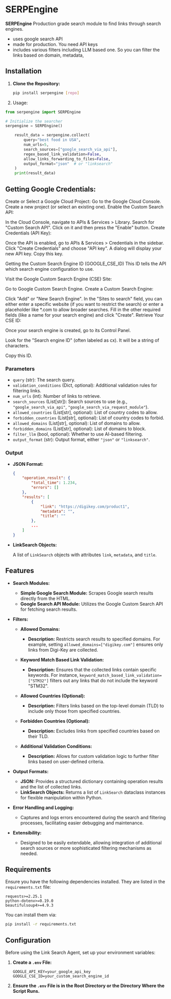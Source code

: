 # SERPEngine 

**SERPEngine** Production grade search module to find links through search engines. 
- uses google search API
- made for production.  You need API keys
- includes various filters including LLM based one. So you can filter the links based on domain, metadata, 



## Installation

1. **Clone the Repository:**

    ```bash
    pip install serpengine [repo]
    ```

2. Usage: 


```python
from serpengine import SERPEngine

# Initialize the searcher
serpengine = SERPEngine()

    result_data = serpengine.collect(
        query="best food in USA",
        num_urls=5,
        search_sources=["google_search_via_api"],
        regex_based_link_validation=False,             
        allow_links_forwarding_to_files=False,        
        output_format="json"  # or "linksearch"
    )
    print(result_data)
```


## Getting Google Credentials:

Create or Select a Google Cloud Project:
Go to the Google Cloud Console.
Create a new project (or select an existing one).
Enable the Custom Search API:

In the Cloud Console, navigate to APIs & Services > Library.
Search for "Custom Search API".
Click on it and then press the "Enable" button.
Create Credentials (API Key):

Once the API is enabled, go to APIs & Services > Credentials in the sidebar.
Click "Create Credentials" and choose "API key".
A dialog will display your new API key. Copy this key.

Getting the Custom Search Engine ID (GOOGLE_CSE_ID)
This ID tells the API which search engine configuration to use.

Visit the Google Custom Search Engine (CSE) Site:

Go to Google Custom Search Engine.
Create a Custom Search Engine:

Click "Add" or "New Search Engine".
In the "Sites to search" field, you can either enter a specific website (if you want to restrict the search) or enter a placeholder like *.com to allow broader searches.
Fill in the other required fields (like a name for your search engine) and click "Create".
Retrieve Your CSE ID:

Once your search engine is created, go to its Control Panel.

Look for the "Search engine ID" (often labeled as cx). It will be a string of characters.

Copy this ID.





### Parameters

- `query` (str): The search query.
- `validation_conditions` (Dict, optional): Additional validation rules for filtering links.
- `num_urls` (int): Number of links to retrieve.
- `search_sources` (List[str]): Search sources to use (e.g., `"google_search_via_api"`, `"google_search_via_request_module"`).
- `allowed_countries` (List[str], optional): List of country codes to allow.
- `forbidden_countries` (List[str], optional): List of country codes to forbid.
- `allowed_domains` (List[str], optional): List of domains to allow.
- `forbidden_domains` (List[str], optional): List of domains to block.
- `filter_llm` (bool, optional): Whether to use AI-based filtering.
- `output_format` (str): Output format, either `"json"` or `"linksearch"`.

### Output

- **JSON Format:**

    ```json
    {
        "operation_result": {
            "total_time": 1.234,
            "errors": []
        },
        "results": [
            {
                "link": "https://digikey.com/product1",
                "metadata": "",
                "title": ""
            },
            ...
        ]
    }
    ```

- **LinkSearch Objects:**

    A list of `LinkSearch` objects with attributes `link`, `metadata`, and `title`.

## Features

- **Search Modules:**
  
  - **Simple Google Search Module:** Scrapes Google search results directly from the HTML.
  - **Google Search API Module:** Utilizes the Google Custom Search API for fetching search results.

- **Filters:**

  - **Allowed Domains:**
    - **Description:** Restricts search results to specified domains. For example, setting `allowed_domains=["digikey.com"]` ensures only links from Digi-Key are collected.
  
  - **Keyword Match Based Link Validation:**
    - **Description:** Ensures that the collected links contain specific keywords. For instance, `keyword_match_based_link_validation=["STM32"]` filters out any links that do not include the keyword "STM32".

  - **Allowed Countries (Optional):**
    - **Description:** Filters links based on the top-level domain (TLD) to include only those from specified countries.

  - **Forbidden Countries (Optional):**
    - **Description:** Excludes links from specified countries based on their TLD.

  - **Additional Validation Conditions:**
    - **Description:** Allows for custom validation logic to further filter links based on user-defined criteria.

- **Output Formats:**
  
  - **JSON:** Provides a structured dictionary containing operation results and the list of collected links.
  - **LinkSearch Objects:** Returns a list of `LinkSearch` dataclass instances for flexible manipulation within Python.

- **Error Handling and Logging:**
  
  - Captures and logs errors encountered during the search and filtering processes, facilitating easier debugging and maintenance.

- **Extensibility:**
  
  - Designed to be easily extendable, allowing integration of additional search sources or more sophisticated filtering mechanisms as needed.

## Requirements

Ensure you have the following dependencies installed. They are listed in the `requirements.txt` file:

```plaintext
requests>=2.25.1
python-dotenv>=0.19.0
beautifulsoup4>=4.9.3
```

You can install them via:

```bash
pip install -r requirements.txt
```

## Configuration

Before using the Link Search Agent, set up your environment variables:

1. **Create a `.env` File:**

    ```env
    GOOGLE_API_KEY=your_google_api_key
    GOOGLE_CSE_ID=your_custom_search_engine_id
    ```

2. **Ensure the `.env` File is in the Root Directory or the Directory Where the Script Runs.**



